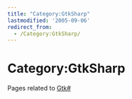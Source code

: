 ```yaml
---
title: "Category:GtkSharp"
lastmodified: '2005-09-06'
redirect_from:
  - /Category:GtkSharp/
---
```


Category:GtkSharp
=================

Pages related to [Gtk#](/GtkSharp "GtkSharp")

